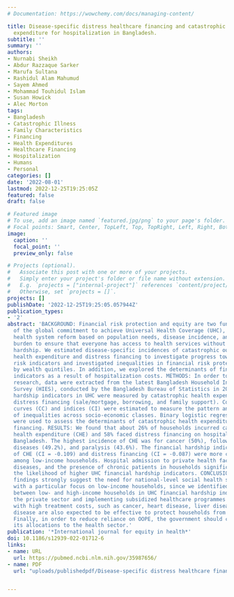 ```yaml
---
# Documentation: https://wowchemy.com/docs/managing-content/

title: Disease-specific distress healthcare financing and catastrophic out-of-pocket
  expenditure for hospitalization in Bangladesh.
subtitle: ''
summary: ''
authors:
- Nurnabi Sheikh
- Abdur Razzaque Sarker
- Marufa Sultana
- Rashidul Alam Mahumud
- Sayem Ahmed
- Mohammad Touhidul Islam
- Susan Howick
- Alec Morton
tags:
- Bangladesh
- Catastrophic Illness
- Family Characteristics
- Financing
- Health Expenditures
- Healthcare Financing
- Hospitalization
- Humans
- Personal
categories: []
date: '2022-08-01'
lastmod: 2022-12-25T19:25:05Z
featured: false
draft: false

# Featured image
# To use, add an image named `featured.jpg/png` to your page's folder.
# Focal points: Smart, Center, TopLeft, Top, TopRight, Left, Right, BottomLeft, Bottom, BottomRight.
image:
  caption: ''
  focal_point: ''
  preview_only: false

# Projects (optional).
#   Associate this post with one or more of your projects.
#   Simply enter your project's folder or file name without extension.
#   E.g. `projects = ["internal-project"]` references `content/project/deep-learning/index.md`.
#   Otherwise, set `projects = []`.
projects: []
publishDate: '2022-12-25T19:25:05.057944Z'
publication_types:
- '2'
abstract: 'BACKGROUND: Financial risk protection and equity are two fundamental components
  of the global commitment to achieve Universal Health Coverage (UHC), which mandates
  health system reform based on population needs, disease incidence, and economic
  burden to ensure that everyone has access to health services without any financial
  hardship. We estimated disease-specific incidences of catastrophic out-of-pocket
  health expenditure and distress financing to investigate progress toward UHC financial
  risk indicators and investigated inequalities in financial risk protection indicators
  by wealth quintiles. In addition, we explored the determinants of financial hardship
  indicators as a result of hospitalization costs. METHODS: In order to conduct this
  research, data were extracted from the latest Bangladesh Household Income and Expenditure
  Survey (HIES), conducted by the Bangladesh Bureau of Statistics in 2016-2017. Financial
  hardship indicators in UHC were measured by catastrophic health expenditure and
  distress financing (sale/mortgage, borrowing, and family support). Concentration
  curves (CC) and indices (CI) were estimated to measure the pattern and severity
  of inequalities across socio-economic classes. Binary logistic regression models
  were used to assess the determinants of catastrophic health expenditure and distress
  financing. RESULTS: We found that about 26% of households incurred catastrophic
  health expenditure (CHE) and 58% faced distress financing on hospitalization in
  Bangladesh. The highest incidence of CHE was for cancer (50%), followed by liver
  diseases (49.2%), and paralysis (43.6%). The financial hardship indicators in terms
  of CHE (CI = -0.109) and distress financing (CI = -0.087) were more concentrated
  among low-income households. Hospital admission to private health facilities, non-communicable
  diseases, and the presence of chronic patients in households significantly increases
  the likelihood of higher UHC financial hardship indicators. CONCLUSIONS: The study
  findings strongly suggest the need for national-level social health security schemes
  with a particular focus on low-income households, since we identified greater inequalities
  between low- and high-income households in UHC financial hardship indicators. Regulating
  the private sector and implementing subsidized healthcare programmes for diseases
  with high treatment costs, such as cancer, heart disease, liver disease, and kidney
  disease are also expected to be effective to protect households from financial hardship.
  Finally, in order to reduce reliance on OOPE, the government should consider increasing
  its allocations to the health sector.'
publication: '*International journal for equity in health*'
doi: 10.1186/s12939-022-01712-6
links:
- name: URL
  url: https://pubmed.ncbi.nlm.nih.gov/35987656/
- name: PDF
  url: "uploads/publishedpdf/Disease-specific distress healthcare financing and catastrophic out-of-pocket expenditure.pdf"


---
```


